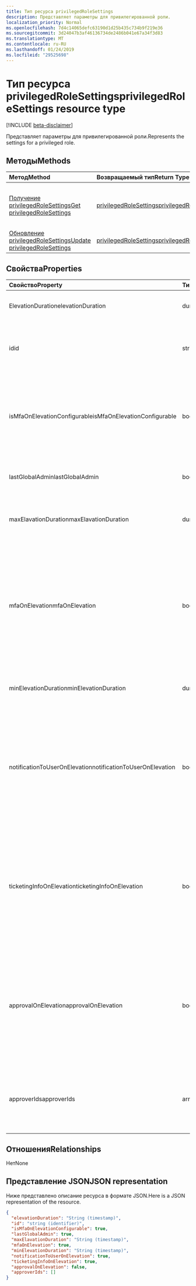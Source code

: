 ```yaml
---
title: Тип ресурса privilegedRoleSettings
description: Представляет параметры для привилегированной роли.
localization_priority: Normal
ms.openlocfilehash: 7d4c14065defc63190d1d25b435c734b9f219e36
ms.sourcegitcommit: 3d24047b3af46136734de2486b041e67a34f3d83
ms.translationtype: MT
ms.contentlocale: ru-RU
ms.lasthandoff: 01/24/2019
ms.locfileid: "29525698"
---
```

# <a name="privilegedrolesettings-resource-type"></a><span data-ttu-id="56d2e-103">Тип ресурса privilegedRoleSettings</span><span class="sxs-lookup"><span data-stu-id="56d2e-103">privilegedRoleSettings resource type</span></span>

[!INCLUDE [beta-disclaimer](../../includes/beta-disclaimer.md)]

<span data-ttu-id="56d2e-104">Представляет параметры для привилегированной роли.</span><span class="sxs-lookup"><span data-stu-id="56d2e-104">Represents the settings for a privileged role.</span></span>


## <a name="methods"></a><span data-ttu-id="56d2e-105">Методы</span><span class="sxs-lookup"><span data-stu-id="56d2e-105">Methods</span></span>

| <span data-ttu-id="56d2e-106">Метод</span><span class="sxs-lookup"><span data-stu-id="56d2e-106">Method</span></span>           | <span data-ttu-id="56d2e-107">Возвращаемый тип</span><span class="sxs-lookup"><span data-stu-id="56d2e-107">Return Type</span></span>    |<span data-ttu-id="56d2e-108">Описание</span><span class="sxs-lookup"><span data-stu-id="56d2e-108">Description</span></span>|
|:---------------|:--------|:----------|
|[<span data-ttu-id="56d2e-109">Получение privilegedRoleSettings</span><span class="sxs-lookup"><span data-stu-id="56d2e-109">Get privilegedRoleSettings</span></span>](../api/privilegedrolesettings-get.md) | [<span data-ttu-id="56d2e-110">privilegedRoleSettings</span><span class="sxs-lookup"><span data-stu-id="56d2e-110">privilegedRoleSettings</span></span>](privilegedrolesettings.md) |<span data-ttu-id="56d2e-111">Чтение свойства и связи объекта privilegedRoleSettings.</span><span class="sxs-lookup"><span data-stu-id="56d2e-111">Read properties and relationships of privilegedRoleSettings object.</span></span>|
|[<span data-ttu-id="56d2e-112">Обновление privilegedRoleSettings</span><span class="sxs-lookup"><span data-stu-id="56d2e-112">Update privilegedRoleSettings</span></span>](../api/privilegedrolesettings-update.md) | [<span data-ttu-id="56d2e-113">privilegedRoleSettings</span><span class="sxs-lookup"><span data-stu-id="56d2e-113">privilegedRoleSettings</span></span>](privilegedrolesettings.md) |<span data-ttu-id="56d2e-114">Обновление объекта privilegedRoleSettings.</span><span class="sxs-lookup"><span data-stu-id="56d2e-114">Update privilegedRoleSettings object.</span></span>|
## <a name="properties"></a><span data-ttu-id="56d2e-115">Свойства</span><span class="sxs-lookup"><span data-stu-id="56d2e-115">Properties</span></span>
| <span data-ttu-id="56d2e-116">Свойство</span><span class="sxs-lookup"><span data-stu-id="56d2e-116">Property</span></span>     | <span data-ttu-id="56d2e-117">Тип</span><span class="sxs-lookup"><span data-stu-id="56d2e-117">Type</span></span>   |<span data-ttu-id="56d2e-118">Описание</span><span class="sxs-lookup"><span data-stu-id="56d2e-118">Description</span></span>|
|:---------------|:--------|:----------|
|<span data-ttu-id="56d2e-119">ElevationDuration</span><span class="sxs-lookup"><span data-stu-id="56d2e-119">elevationDuration</span></span>|<span data-ttu-id="56d2e-120">duration</span><span class="sxs-lookup"><span data-stu-id="56d2e-120">duration</span></span>|<span data-ttu-id="56d2e-121">Длительность, при активации роли.</span><span class="sxs-lookup"><span data-stu-id="56d2e-121">The duration when the role is activated.</span></span>|
|<span data-ttu-id="56d2e-122">id</span><span class="sxs-lookup"><span data-stu-id="56d2e-122">id</span></span>|<span data-ttu-id="56d2e-123">string</span><span class="sxs-lookup"><span data-stu-id="56d2e-123">string</span></span>| <span data-ttu-id="56d2e-124">Уникальный идентификатор для параметров роли.</span><span class="sxs-lookup"><span data-stu-id="56d2e-124">The unique identifier for the role settings.</span></span> <span data-ttu-id="56d2e-125">Только для чтения.</span><span class="sxs-lookup"><span data-stu-id="56d2e-125">Read-only.</span></span>|
|<span data-ttu-id="56d2e-126">isMfaOnElevationConfigurable</span><span class="sxs-lookup"><span data-stu-id="56d2e-126">isMfaOnElevationConfigurable</span></span>|<span data-ttu-id="56d2e-127">boolean</span><span class="sxs-lookup"><span data-stu-id="56d2e-127">boolean</span></span>|<span data-ttu-id="56d2e-128">**значение true,** Если mfaOnElevation может быть настроен.</span><span class="sxs-lookup"><span data-stu-id="56d2e-128">**true** if mfaOnElevation is configurable.</span></span> <span data-ttu-id="56d2e-129">**значение false,** Если mfaOnElevation не настраивается.</span><span class="sxs-lookup"><span data-stu-id="56d2e-129">**false** if mfaOnElevation is not configurable.</span></span>|
|<span data-ttu-id="56d2e-130">lastGlobalAdmin</span><span class="sxs-lookup"><span data-stu-id="56d2e-130">lastGlobalAdmin</span></span>|<span data-ttu-id="56d2e-131">boolean</span><span class="sxs-lookup"><span data-stu-id="56d2e-131">boolean</span></span>|<span data-ttu-id="56d2e-132">Для внутреннего использования используется только.</span><span class="sxs-lookup"><span data-stu-id="56d2e-132">Internal used only.</span></span>|
|<span data-ttu-id="56d2e-133">maxElavationDuration</span><span class="sxs-lookup"><span data-stu-id="56d2e-133">maxElavationDuration</span></span>|<span data-ttu-id="56d2e-134">duration</span><span class="sxs-lookup"><span data-stu-id="56d2e-134">duration</span></span>|<span data-ttu-id="56d2e-135">Максимальной длительности для активации роли.</span><span class="sxs-lookup"><span data-stu-id="56d2e-135">Maximal duration for the activated role.</span></span>|
|<span data-ttu-id="56d2e-136">mfaOnElevation</span><span class="sxs-lookup"><span data-stu-id="56d2e-136">mfaOnElevation</span></span>|<span data-ttu-id="56d2e-137">boolean</span><span class="sxs-lookup"><span data-stu-id="56d2e-137">boolean</span></span>|<span data-ttu-id="56d2e-138">**значение true,** Если необходимо активировать роль многофакторной проверкой Подлинности.</span><span class="sxs-lookup"><span data-stu-id="56d2e-138">**true** if MFA is required to activate the role.</span></span> <span data-ttu-id="56d2e-139">**значение false,** Если многофакторной проверкой Подлинности не требуется для включения роли.</span><span class="sxs-lookup"><span data-stu-id="56d2e-139">**false** if MFA is not required to activate the role.</span></span>|
|<span data-ttu-id="56d2e-140">minElevationDuration</span><span class="sxs-lookup"><span data-stu-id="56d2e-140">minElevationDuration</span></span>|<span data-ttu-id="56d2e-141">duration</span><span class="sxs-lookup"><span data-stu-id="56d2e-141">duration</span></span>|<span data-ttu-id="56d2e-142">Минимальная продолжительность активированные роли.</span><span class="sxs-lookup"><span data-stu-id="56d2e-142">Minimal duration for the activated role.</span></span>|
|<span data-ttu-id="56d2e-143">notificationToUserOnElevation</span><span class="sxs-lookup"><span data-stu-id="56d2e-143">notificationToUserOnElevation</span></span>|<span data-ttu-id="56d2e-144">boolean</span><span class="sxs-lookup"><span data-stu-id="56d2e-144">boolean</span></span>|<span data-ttu-id="56d2e-145">**значение true,** Если отправить уведомление конечному пользователю при активации роли.</span><span class="sxs-lookup"><span data-stu-id="56d2e-145">**true** if send notification to the end user when the role is activated.</span></span> <span data-ttu-id="56d2e-146">**значение false,** Если не отправлять уведомления при активации роли.</span><span class="sxs-lookup"><span data-stu-id="56d2e-146">**false** if do not send notification when the role is activated.</span></span>|
|<span data-ttu-id="56d2e-147">ticketingInfoOnElevation</span><span class="sxs-lookup"><span data-stu-id="56d2e-147">ticketingInfoOnElevation</span></span>|<span data-ttu-id="56d2e-148">boolean</span><span class="sxs-lookup"><span data-stu-id="56d2e-148">boolean</span></span>|<span data-ttu-id="56d2e-149">**значение true,** Если отдела сведения требуется при активации роли.</span><span class="sxs-lookup"><span data-stu-id="56d2e-149">**true** if the ticketing information is required when activate the role.</span></span> <span data-ttu-id="56d2e-150">**значение false,** Если отдела сведения не является обязательным, когда активировать роль.</span><span class="sxs-lookup"><span data-stu-id="56d2e-150">**false** if the ticketing information is not required when activate the role.</span></span>|
|<span data-ttu-id="56d2e-151">approvalOnElevation</span><span class="sxs-lookup"><span data-stu-id="56d2e-151">approvalOnElevation</span></span>|<span data-ttu-id="56d2e-152">boolean</span><span class="sxs-lookup"><span data-stu-id="56d2e-152">boolean</span></span>|<span data-ttu-id="56d2e-153">**значение true,** Если требуется утверждение при активации роли.</span><span class="sxs-lookup"><span data-stu-id="56d2e-153">**true** if the approval is required when activate the role.</span></span> <span data-ttu-id="56d2e-154">**значение false,** Если утверждение не является обязательным, когда активировать роль.</span><span class="sxs-lookup"><span data-stu-id="56d2e-154">**false** if the approval is not required when activate the role.</span></span>|
|<span data-ttu-id="56d2e-155">approverIds</span><span class="sxs-lookup"><span data-stu-id="56d2e-155">approverIds</span></span>|<span data-ttu-id="56d2e-156">array</span><span class="sxs-lookup"><span data-stu-id="56d2e-156">array</span></span>|<span data-ttu-id="56d2e-157">Список идентификаторов утверждения, если требуется для активации утверждение.</span><span class="sxs-lookup"><span data-stu-id="56d2e-157">List of Approval ids, if approval is required for activation.</span></span>|

## <a name="relationships"></a><span data-ttu-id="56d2e-158">Отношения</span><span class="sxs-lookup"><span data-stu-id="56d2e-158">Relationships</span></span>
<span data-ttu-id="56d2e-159">Нет</span><span class="sxs-lookup"><span data-stu-id="56d2e-159">None</span></span>


## <a name="json-representation"></a><span data-ttu-id="56d2e-160">Представление JSON</span><span class="sxs-lookup"><span data-stu-id="56d2e-160">JSON representation</span></span>

<span data-ttu-id="56d2e-161">Ниже представлено описание ресурса в формате JSON.</span><span class="sxs-lookup"><span data-stu-id="56d2e-161">Here is a JSON representation of the resource.</span></span>

<!-- {
  "blockType": "resource",
  "optionalProperties": [

  ],
  "@odata.type": "microsoft.graph.privilegedRoleSettings"
}-->

```json
{
  "elevationDuration": "String (timestamp)",
  "id": "string (identifier)",
  "isMfaOnElevationConfigurable": true,
  "lastGlobalAdmin": true,
  "maxElavationDuration": "String (timestamp)",
  "mfaOnElevation": true,
  "minElevationDuration": "String (timestamp)",
  "notificationToUserOnElevation": true,
  "ticketingInfoOnElevation": true,
  "approvalOnElevation": false,
  "approverIds": []
}

```

<!-- uuid: 8fcb5dbc-d5aa-4681-8e31-b001d5168d79
2015-10-25 14:57:30 UTC -->
<!--
{
  "type": "#page.annotation",
  "description": "privilegedRoleSettings resource",
  "keywords": "",
  "section": "documentation",
  "tocPath": "",
  "suppressions": [
    "Error: /api-reference/beta/resources/privilegedrolesettings.md:\r\n      Exception processing links.\r\n    System.ArgumentException: Link Definition was null. Link text: !INCLUDE [beta-disclaimer](../../includes/beta-disclaimer.md)\r\n      at ApiDoctor.Validation.DocFile.get_LinkDestinations()\r\n      at ApiDoctor.Validation.DocSet.ValidateLinks(Boolean includeWarnings, String[] relativePathForFiles, IssueLogger issues, Boolean requireFilenameCaseMatch, Boolean printOrphanedFiles)"
  ]
}
-->
